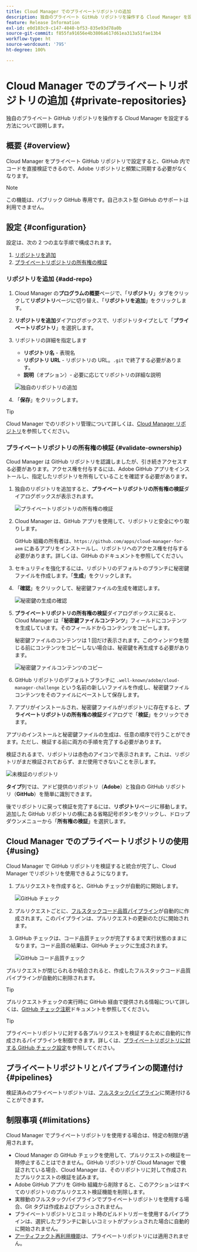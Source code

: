 ```yaml
---
title: Cloud Manager でのプライベートリポジトリの追加
description: 独自のプライベート GitHub リポジトリを操作する Cloud Manager を設定する方法について説明します。
feature: Release Information
exl-id: e0d103c9-c147-4040-bf53-835e93d78a0b
source-git-commit: f855fa91656e4b3806a617d61ea313a51fae13b4
workflow-type: ht
source-wordcount: '795'
ht-degree: 100%

---
```



# Cloud Manager でのプライベートリポジトリの追加 {#private-repositories}

独自のプライベート GitHub リポジトリを操作する Cloud Manager を設定する方法について説明します。

## 概要 {#overview}

Cloud Manager をプライベート GitHub リポジトリで設定すると、GitHub 内でコードを直接検証できるので、Adobe リポジトリと頻繁に同期する必要がなくなります。

>[!NOTE]
>
>この機能は、パブリック GitHub 専用です。自己ホスト型 GitHub のサポートは利用できません。

## 設定 {#configuration}

設定は、次の 2 つの主な手順で構成されます。

1. [リポジトリを追加](#add-repo)
1. [プライベートリポジトリの所有権の検証](#validate-ownership)

### リポジトリを追加 {#add-repo}

1. Cloud Manager の&#x200B;**プログラムの概要**&#x200B;ページで、「**リポジトリ**」タブをクリックして&#x200B;**リポジトリ**&#x200B;ページに切り替え、「**リポジトリを追加**」をクリックします。

1. **リポジトリを追加**&#x200B;ダイアログボックスで、リポジトリタイプとして「**プライベートリポジトリ**」を選択します。

1. リポジトリの詳細を指定します

   * **リポジトリ名** - 表現名
   * **リポジトリ URL** - リポジトリの URL。`.git` で終了する必要があります。
   * **説明**（オプション）- 必要に応じてリポジトリの詳細な説明

   ![独自のリポジトリの追加](/help/assets/repositories/add-own-github.png)

1. 「**保存**」をクリックします。

>[!TIP]
>
>Cloud Manager でのリポジトリ管理について詳しくは、[Cloud Manager リポジトリ](/help/managing-code/managing-repositories.md)を参照してください。

### プライベートリポジトリの所有権の検証 {#validate-ownership}

Cloud Manager は GitHub リポジトリを認識しましたが、引き続きアクセスする必要があります。アクセス権を付与するには、Adobe GitHub アプリをインストールし、指定したリポジトリを所有していることを確認する必要があります。

1. 独自のリポジトリを追加すると、**プライベートリポジトリの所有権の検証**&#x200B;ダイアログボックスが表示されます。

   ![プライベートリポジトリの所有権の検証](/help/assets/repositories/private-repo-validate.png)

1. Cloud Manager は、GitHub アプリを使用して、リポジトリと安全にやり取りします。

   GitHub 組織の所有者は、`https://github.com/apps/cloud-manager-for-aem` にあるアプリをインストールし、リポジトリへのアクセス権を付与する必要があります。詳しくは、GitHub のドキュメントを参照してください。

1. セキュリティを強化するには、リポジトリのデフォルトのブランチに秘密鍵ファイルを作成します。「**生成**」をクリックします。

1. 「**確認**」をクリックして、秘密鍵ファイルの生成を確認します。

   ![秘密鍵の生成の確認](/help/assets/repositories/confirm-generation.png)

1. **プライベートリポジトリの所有権の検証**&#x200B;ダイアログボックスに戻ると、Cloud Manager は「**秘密鍵ファイルコンテンツ**」フィールドにコンテンツを生成しています。そのフィールドからコンテンツをコピーします。

   秘密鍵ファイルのコンテンツは 1 回だけ表示されます。このウィンドウを閉じる前にコンテンツをコピーしない場合は、秘密鍵を再生成する必要があります。

   ![秘密鍵ファイルコンテンツのコピー](/help/assets/repositories/new-secret.png)

1. GitHub リポジトリのデフォルトブランチに `.well-known/adobe/cloud-manager-challenge` という名前の新しいファイルを作成し、秘密鍵ファイルコンテンツをそのファイルにペーストして保存します。

1. アプリがインストールされ、秘密鍵ファイルがリポジトリに存在すると、**プライベートリポジトリの所有権の検証**&#x200B;ダイアログで「**検証**」をクリックできます。

アプリのインストールと秘密鍵ファイルの生成は、任意の順序で行うことができます。ただし、検証する前に両方の手順を完了する必要があります。

検証されるまで、リポジトリは赤色のアイコンで表示されます。これは、リポジトリがまだ検証されておらず、まだ使用できないことを示します。

![未検証のリポジトリ](/help/assets/repositories/unvalidated-repo.png)

**タイプ**&#x200B;列では、アドビ提供のリポジトリ（**Adobe**）と独自の GitHub リポジトリ（**GitHub**）を簡単に識別できます。

後でリポジトリに戻って検証を完了するには、**リポジトリ**&#x200B;ページに移動します。追加した GitHub リポジトリの横にある省略記号ボタンをクリックし、ドロップダウンメニューから「**所有権の検証**」を選択します。

## Cloud Manager でのプライベートリポジトリの使用 {#using}

Cloud Manager で GitHub リポジトリを検証すると統合が完了し、Cloud Manager でリポジトリを使用できるようになります。

1. プルリクエストを作成すると、GitHub チェックが自動的に開始します。

   ![GitHub チェック](/help/assets/repositories/github-checks.png)

1. プルリクエストごとに、[フルスタックコード品質パイプライン](/help/using/managing-pipelines.md)が自動的に作成されます。このパイプラインは、プルリクエストの更新のたびに開始されます。

1. GitHub チェックは、コード品質チェックが完了するまで実行状態のままになります。コード品質の結果は、GitHub チェックに生成されます。

   ![GitHub コード品質チェック](/help/assets/repositories/github-code-quality.png)

プルリクエストが閉じられるか結合されると、作成したフルスタックコード品質パイプラインが自動的に削除されます。

>[!TIP]
>
>プルリクエストチェックの実行時に GitHub 経由で提供される情報について詳しくは、[GitHub チェック注釈](github-annotations.md)ドキュメントを参照してください。

>[!TIP]
>
>プライベートリポジトリに対する各プルリクエストを検証するために自動的に作成されるパイプラインを制御できます。詳しくは、[プライベートリポジトリに対する GitHub チェック設定](github-check-config.md)を参照してください。

## プライベートリポジトリとパイプラインの関連付け {#pipelines}

検証済みのプライベートリポジトリは、[フルスタックパイプライン](/help/overview/ci-cd-pipelines.md)に関連付けることができます。

## 制限事項 {#limitations}

Cloud Manager でプライベートリポジトリを使用する場合は、特定の制限が適用されます。

* Cloud Manager の GitHub チェックを使用して、プルリクエストの検証を一時停止することはできません。GitHub リポジトリが Cloud Manager で検証されている場合、Cloud Manager は、そのリポジトリに対して作成されたプルリクエストの検証を試みます。
* Adobe GitHub アプリを GitHb 組織から削除すると、このアクションはすべてのリポジトリのプルリクエスト検証機能を削除します。
* 実稼動のフルスタックパイプラインでプライベートリポジトリを使用する場合、Git タグは作成およびプッシュされません。
* プライベートリポジトリとコミット時のビルドトリガーを使用するパイプラインは、選択したブランチに新しいコミットがプッシュされた場合に自動的に開始されません。
* [アーティファクト再利用機能](/help/getting-started/project-setup.md#build-artifact-reuse)は、プライベートリポジトリには適用されません。
